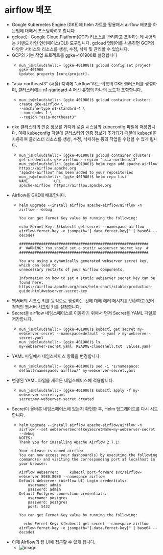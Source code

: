 # airflow 배포 
- Google Kubernetes Engine (GKE)에 helm 차트를 활용해서 airflow 배포를 하는법에 대해서 포스팅하려고 합니다.
- gcloud는 Google Cloud Platform(GCP) 리소스를 관리하고 조작하는데 사용되는 커맨드 라인 인터페이스(CLI) 도구입니다. gcloud 명령어를 사용하면 GCP의 다양한 서비스와 리소스를 생성, 수정, 삭제 및 관리할 수 있습니다.
- GCP의 기본 작업 프로젝트를 ggke-401900로 설정합니다
  - ```shell
    mun_js@cloudshell:~ (ggke-401900)$ gcloud config set project ggke-401900
    Updated property [core/project].
    ```
- "asia-northeast3" (서울) 지역에 "airflow"라는 이름의 GKE 클러스터를 생성하며, 클러스터에는 n1-standard-4 머신 유형의 하나의 노드가 포함합니다.
  - ```shell
    mun_js@cloudshell:~ (ggke-401900)$ gcloud container clusters create gke-airflow \
    --machine-type n1-standard-4 \
    --num-nodes 1 \
    --region "asia-northeast3"
    ```
- gke 클러스터의 인증 정보를 가져와 로컬 시스템의 kubeconfig 파일에 저장합니다. 이때 kubeconfig 파일에 클러스터의 인증 정보가 추가되기 때문에 kubectl을 사용하여 클러스터 리소스를 생성, 수정, 삭제하는 등의 작업을 수행할 수 있게 됩니다.
  - ```shell
    mun_js@cloudshell:~ (ggke-401900)$ gcloud container clusters get-credentials gke-airflow --region "asia-northeast3"
    mun_js@cloudshell:~ (ggke-401900)$ helm repo add apache-airflow https://airflow.apache.org
    "apache-airflow" has been added to your repositories
    mun_js@cloudshell:~ (ggke-401900)$ helm repo list
    NAME            URL
    apache-airflow  https://airflow.apache.org
    ```
- Airflow를 GKE에 배포합니다.
  - ```shell
    helm upgrade --install airflow apache-airflow/airflow -n airflow --debug

    You can get Fernet Key value by running the following:

    echo Fernet Key: $(kubectl get secret --namespace airflow airflow-fernet-key -o jsonpath="{.data.fernet-key}" | base64 --decode)

    ###########################################################
    #  WARNING: You should set a static webserver secret key  #
    ###########################################################
    
    You are using a dynamically generated webserver secret key, which can lead to
    unnecessary restarts of your Airflow components.
    
    Information on how to set a static webserver secret key can be found here:
    https://airflow.apache.org/docs/helm-chart/stable/production-guide.html#webserver-secret-key
    ```
- 웹서버의 시크릿 키를 동적으로 생성하는 것에 대해 에러 메시지를 반환하고 있어 정적인 웹서버 시크릿 키를 설정합니다.
- Secret을 airflow 네임스페이스로 이동하기 위해서 먼저 Secret을 YAML 파일로 저장합니다.
  - ```shell
    mun_js@cloudshell:~ (ggke-401900)$ kubectl get secret my-webserver-secret --namespace=default -o yaml > my-webserver-secret.yaml
    mun_js@cloudshell:~ (ggke-401900)$ ls
    my-webserver-secret.yaml  README-cloudshell.txt  values.yaml
    ```
- YAML 파일에서 네임스페이스 항목을 변경합니다.
  - ```shell
    mun_js@cloudshell:~ (ggke-401900)$ sed -i 's/namespace: default/namespace: airflow/' my-webserver-secret.yaml
    ```
- 변경된 YAML 파일을 새로운 네임스페이스에 적용합니다.
  - ```shell
    mun_js@cloudshell:~ (ggke-401900)$ kubectl apply -f my-webserver-secret.yaml
    secret/my-webserver-secret created
    ```
- Secret이 올바른 네임스페이스에 있는지 확인한 후, Helm 업그레이드를 다시 시도합니다.
  - ```shell
    helm upgrade --install airflow apache-airflow/airflow -n airflow --set webserverSecretKeySecretName=my-webserver-secret --debug
    NOTES:
    Thank you for installing Apache Airflow 2.7.1!
    
    Your release is named airflow.
    You can now access your dashboard(s) by executing the following command(s) and visiting the corresponding port at localhost in your browser:
    
    Airflow Webserver:     kubectl port-forward svc/airflow-webserver 8080:8080 --namespace airflow
    Default Webserver (Airflow UI) Login credentials:
        username: admin
        password: admin
    Default Postgres connection credentials:
        username: postgres
        password: postgres
        port: 5432
  
    You can get Fernet Key value by running the following:
  
      echo Fernet Key: $(kubectl get secret --namespace airflow airflow-fernet-key -o jsonpath="{.data.fernet-key}" | base64 --decode)
    ```
- 이제 Airflow의 웹 UI에 접근할 수 있게 됩니다.
  - ![image](https://github.com/mjs1995/muse-data-engineer/assets/47103479/9db8dd3f-8286-4ae8-bbd6-0be233f29097)
